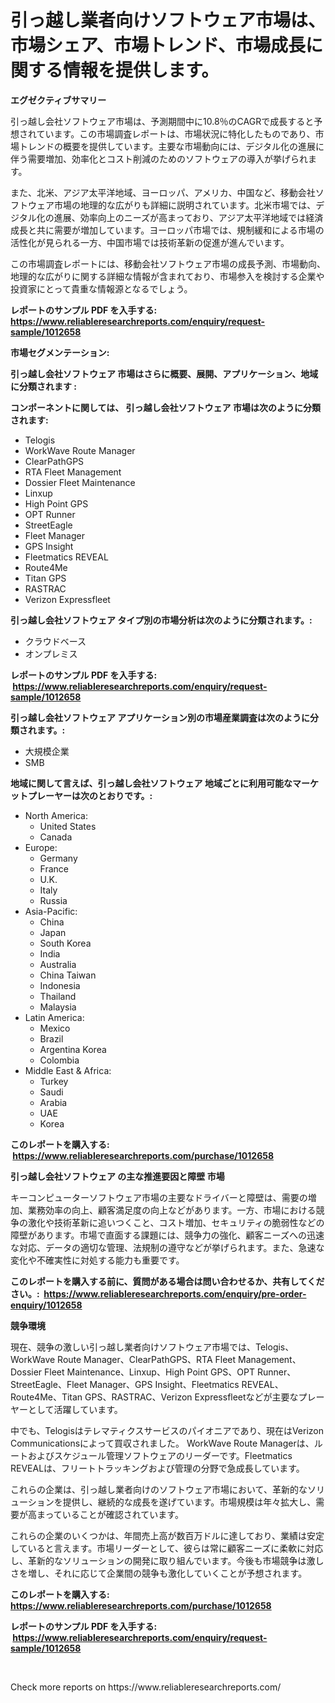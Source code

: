 <p><h1>引っ越し業者向けソフトウェア市場は、市場シェア、市場トレンド、市場成長に関する情報を提供します。</h1></p><p><strong>エグゼクティブサマリー</strong></p>
<p><p>引っ越し会社ソフトウェア市場は、予測期間中に10.8％のCAGRで成長すると予想されています。この市場調査レポートは、市場状況に特化したものであり、市場トレンドの概要を提供しています。主要な市場動向には、デジタル化の進展に伴う需要増加、効率化とコスト削減のためのソフトウェアの導入が挙げられます。</p><p>また、北米、アジア太平洋地域、ヨーロッパ、アメリカ、中国など、移動会社ソフトウェア市場の地理的な広がりも詳細に説明されています。北米市場では、デジタル化の進展、効率向上のニーズが高まっており、アジア太平洋地域では経済成長と共に需要が増加しています。ヨーロッパ市場では、規制緩和による市場の活性化が見られる一方、中国市場では技術革新の促進が進んでいます。</p><p>この市場調査レポートには、移動会社ソフトウェア市場の成長予測、市場動向、地理的な広がりに関する詳細な情報が含まれており、市場参入を検討する企業や投資家にとって貴重な情報源となるでしょう。</p></p>
<p><strong>レポートのサンプル PDF を入手する: <a href="https://www.reliableresearchreports.com/enquiry/request-sample/1012658">https://www.reliableresearchreports.com/enquiry/request-sample/1012658</a></strong></p>
<p><strong>市場セグメンテーション:</strong></p>
<p><strong> 引っ越し会社ソフトウェア 市場はさらに概要、展開、アプリケーション、地域に分類されます :</strong></p>
<p><strong>コンポーネントに関しては、 引っ越し会社ソフトウェア 市場は次のように分類されます: &nbsp;</strong></p>
<p><ul><li>Telogis</li><li>WorkWave Route Manager</li><li>ClearPathGPS</li><li>RTA Fleet Management</li><li>Dossier Fleet Maintenance</li><li>Linxup</li><li>High Point GPS</li><li>OPT Runner</li><li>StreetEagle</li><li>Fleet Manager</li><li>GPS Insight</li><li>Fleetmatics REVEAL</li><li>Route4Me</li><li>Titan GPS</li><li>RASTRAC</li><li>Verizon Expressfleet</li></ul></p>
<p><strong> 引っ越し会社ソフトウェア タイプ別の市場分析は次のように分類されます。:</strong></p>
<p><ul><li>クラウドベース</li><li>オンプレミス</li></ul></p>
<p><strong>レポートのサンプル PDF を入手する: &nbsp;<a href="https://www.reliableresearchreports.com/enquiry/request-sample/1012658">https://www.reliableresearchreports.com/enquiry/request-sample/1012658</a></strong></p>
<p><strong> 引っ越し会社ソフトウェア アプリケーション別の市場産業調査は次のように分類されます。:</strong></p>
<p><ul><li>大規模企業</li><li>SMB</li></ul></p>
<p><strong>地域に関して言えば、引っ越し会社ソフトウェア 地域ごとに利用可能なマーケットプレーヤーは次のとおりです。:</strong></p>
<p><ul>
    <li>
        North America:
        <ul>
            <li>United States</li>
            <li>Canada</li>
        </ul>
    </li>
    <li>
        Europe:
        <ul>
            <li>Germany</li>
            <li>France</li>
            <li>U.K.</li>
            <li>Italy</li>
            <li>Russia</li>
        </ul>
    </li>
    <li>
        Asia-Pacific:
        <ul>
            <li>China</li>
            <li>Japan</li>
            <li>South Korea</li>
            <li>India</li>
            <li>Australia</li>
            <li>China Taiwan</li>
            <li>Indonesia</li>
            <li>Thailand</li>
            <li>Malaysia</li>
        </ul>
    </li>
    <li>
        Latin America:
        <ul>
            <li>Mexico</li>
            <li>Brazil</li>
            <li>Argentina Korea</li>
            <li>Colombia</li>
        </ul>
    </li>
    <li>
        Middle East & Africa:
        <ul>
            <li>Turkey</li>
            <li>Saudi</li>
            <li>Arabia</li>
            <li>UAE</li>
            <li>Korea</li>
        </ul>
    </li>
    </ul></p>
<p><strong>このレポートを購入する: &nbsp;<a href="https://www.reliableresearchreports.com/purchase/1012658">https://www.reliableresearchreports.com/purchase/1012658</a></strong></p>
<p><strong>引っ越し会社ソフトウェア の主な推進要因と障壁 市場</strong></p>
<p><p>キーコンピューターソフトウェア市場の主要なドライバーと障壁は、需要の増加、業務効率の向上、顧客満足度の向上などがあります。一方、市場における競争の激化や技術革新に追いつくこと、コスト増加、セキュリティの脆弱性などの障壁があります。市場で直面する課題には、競争力の強化、顧客ニーズへの迅速な対応、データの適切な管理、法規制の遵守などが挙げられます。また、急速な変化や不確実性に対処する能力も重要です。</p></p>
<p><strong>このレポートを購入する前に、質問がある場合は問い合わせるか、共有してください。:&nbsp; <a href="https://www.reliableresearchreports.com/enquiry/pre-order-enquiry/1012658">https://www.reliableresearchreports.com/enquiry/pre-order-enquiry/1012658</a></strong></p>
<p><strong>競争環境</strong></p>
<p><p>現在、競争の激しい引っ越し業者向けソフトウェア市場では、Telogis、WorkWave Route Manager、ClearPathGPS、RTA Fleet Management、Dossier Fleet Maintenance、Linxup、High Point GPS、OPT Runner、StreetEagle、Fleet Manager、GPS Insight、Fleetmatics REVEAL、Route4Me、Titan GPS、RASTRAC、Verizon Expressfleetなどが主要なプレーヤーとして活躍しています。</p><p>中でも、Telogisはテレマティクスサービスのパイオニアであり、現在はVerizon Communicationsによって買収されました。 WorkWave Route Managerは、ルートおよびスケジュール管理ソフトウェアのリーダーです。Fleetmatics REVEALは、フリートトラッキングおよび管理の分野で急成長しています。</p><p>これらの企業は、引っ越し業者向けのソフトウェア市場において、革新的なソリューションを提供し、継続的な成長を遂げています。市場規模は年々拡大し、需要が高まっていることが確認されています。</p><p>これらの企業のいくつかは、年間売上高が数百万ドルに達しており、業績は安定していると言えます。市場リーダーとして、彼らは常に顧客ニーズに柔軟に対応し、革新的なソリューションの開発に取り組んでいます。今後も市場競争は激しさを増し、それに応じて企業間の競争も激化していくことが予想されます。</p></p>
<p><strong>このレポートを購入する: &nbsp; <a href="https://www.reliableresearchreports.com/purchase/1012658">https://www.reliableresearchreports.com/purchase/1012658</a></strong></p>
<p><strong>レポートのサンプル PDF を入手する: &nbsp;<a href="https://www.reliableresearchreports.com/enquiry/request-sample/1012658">https://www.reliableresearchreports.com/enquiry/request-sample/1012658</a></strong><strong></strong></p>
<p>&nbsp;</p>
<p>Check more reports on https://www.reliableresearchreports.com/</p>